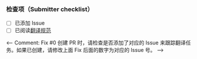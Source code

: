 ### 检查项（Submitter checklist）

- [ ] 已添加 Issue
- [ ] 已阅读[翻译规范](https://github.com/jenkins-x/jx-docs/blob/master/CONTRIBUTING.md)

<-- Comment:
Fix #0
创建 PR 时，请检查是否添加了对应的 Issue 来跟踪翻译任务。如果已创建，请修改上面 Fix 后面的数字为对应的 Issue 号。
-->